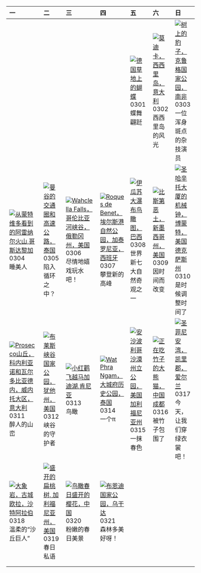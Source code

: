 | 一                                                                                                                                                                                                           | 二                                                                                                                                                                                         | 三                                                                                                                                                                                                              | 四                                                                                                                                                                                                              | 五                                                                                                                                                                                                  | 六                                                                                                                                                                                    | 日                                                                                                                                                                                                  |
|:------------------------------------------------------------------------------------------------------------------------------------------------------------------------------------------------------------|:------------------------------------------------------------------------------------------------------------------------------------------------------------------------------------------|:---------------------------------------------------------------------------------------------------------------------------------------------------------------------------------------------------------------|:---------------------------------------------------------------------------------------------------------------------------------------------------------------------------------------------------------------|:---------------------------------------------------------------------------------------------------------------------------------------------------------------------------------------------------|:-------------------------------------------------------------------------------------------------------------------------------------------------------------------------------------|:---------------------------------------------------------------------------------------------------------------------------------------------------------------------------------------------------|
|                                                                                                                                                                                                             |                                                                                                                                                                                           |                                                                                                                                                                                                                |                                                                                                                                                                                                                | [![](https://www.bing.com/th?id=OHR.Schmetterlingswiese_ZH-CN3740804088_320x240.jpg '德国草地上的蝴蝶')](https://www.bing.com/th?id=OHR.Schmetterlingswiese_ZH-CN3740804088_UHD.jpg)<br>0301<br>蝶舞翩跹       | [![](https://www.bing.com/th?id=OHR.ModicaItaly_ZH-CN3893147952_320x240.jpg '莫迪卡，西西里岛，意大利')](https://www.bing.com/th?id=OHR.ModicaItaly_ZH-CN3893147952_UHD.jpg)<br>0302<br>西西里岛的风光  | [![](https://www.bing.com/th?id=OHR.KrugerLeopard_ZH-CN4125884091_320x240.jpg '树上的豹子，克鲁格国家公园，南非')](https://www.bing.com/th?id=OHR.KrugerLeopard_ZH-CN4125884091_UHD.jpg)<br>0303<br>一位浑身斑点的杂技演员    |
| [![](https://www.bing.com/th?id=OHR.ArenalCostaRica_ZH-CN4466297855_320x240.jpg '从蒙特维多看到的阿雷纳尔火山,哥斯达黎加')](https://www.bing.com/th?id=OHR.ArenalCostaRica_ZH-CN4466297855_UHD.jpg)<br>0304<br>睡美人             | [![](https://www.bing.com/th?id=OHR.BangkokCircle_ZH-CN4702412806_320x240.jpg '曼谷的交通圈和高速公路，泰国')](https://www.bing.com/th?id=OHR.BangkokCircle_ZH-CN4702412806_UHD.jpg)<br>0305<br>陷入循环之中？ | [![](https://www.bing.com/th?id=OHR.WahclellaFalls_ZH-CN4932852217_320x240.jpg 'Wahclella Falls，哥伦比亚河峡谷，俄勒冈州，美国')](https://www.bing.com/th?id=OHR.WahclellaFalls_ZH-CN4932852217_UHD.jpg)<br>0306<br>尽情地嬉戏玩水吧！ | [![](https://www.bing.com/th?id=OHR.TarragonaSpain_ZH-CN5488361711_320x240.jpg 'Roques de Benet，埃尔斯港自然公园，加泰罗尼亚，西班牙')](https://www.bing.com/th?id=OHR.TarragonaSpain_ZH-CN5488361711_UHD.jpg)<br>0307<br>攀登新的高峰 | [![](https://www.bing.com/th?id=OHR.IguazuFalls_ZH-CN4749837052_320x240.jpg '伊瓜苏大瀑布鸟瞰图，巴西')](https://www.bing.com/th?id=OHR.IguazuFalls_ZH-CN4749837052_UHD.jpg)<br>0308<br>世界新七大自然奇观之一            | [![](https://www.bing.com/th?id=OHR.BistiBlue_ZH-CN4991705833_320x240.jpg '比斯第恶土，新墨西哥州，美国')](https://www.bing.com/th?id=OHR.BistiBlue_ZH-CN4991705833_UHD.jpg)<br>0309<br>因时间而改变     | [![](https://www.bing.com/th?id=OHR.BeaumontClock_ZH-CN5288086713_320x240.jpg '圣哈辛托大厦的机械钟，博蒙特，美国德克萨斯州')](https://www.bing.com/th?id=OHR.BeaumontClock_ZH-CN5288086713_UHD.jpg)<br>0310<br>是时候调整时间了 |
| [![](https://www.bing.com/th?id=OHR.ProseccoItaly_ZH-CN6802010344_320x240.jpg 'Prosecco山丘，科内利亚诺和瓦尔多比亚德内，威内托大区，意大利')](https://www.bing.com/th?id=OHR.ProseccoItaly_ZH-CN6802010344_UHD.jpg)<br>0311<br>醉人的山峦 | [![](https://www.bing.com/th?id=OHR.BryceSnow_ZH-CN7489999663_320x240.jpg '布莱斯峡谷国家公园，犹他州，美国')](https://www.bing.com/th?id=OHR.BryceSnow_ZH-CN7489999663_UHD.jpg)<br>0312<br>峡谷的守护者        | [![](https://www.bing.com/th?id=OHR.MagadiFlamingos_ZH-CN7888437841_320x240.jpg '小红鹳飞越马加迪湖,肯尼亚')](https://www.bing.com/th?id=OHR.MagadiFlamingos_ZH-CN7888437841_UHD.jpg)<br>0313<br>鸟瞰                        | [![](https://www.bing.com/th?id=OHR.AyutthayaTree_ZH-CN8075870220_320x240.jpg 'Wat Phra Ngam，大城府历史公园，泰国')](https://www.bing.com/th?id=OHR.AyutthayaTree_ZH-CN8075870220_UHD.jpg)<br>0314<br>一个π                | [![](https://www.bing.com/th?id=OHR.AnzaBorregoBloom_ZH-CN8284458835_320x240.jpg '安沙波利哥沙漠州立公园，美国加利福尼亚州')](https://www.bing.com/th?id=OHR.AnzaBorregoBloom_ZH-CN8284458835_UHD.jpg)<br>0315<br>一抹春色 | [![](https://www.bing.com/th?id=OHR.BambooPanda_ZH-CN8455481760_320x240.jpg '正在吃竹子的大熊猫，中国成都')](https://www.bing.com/th?id=OHR.BambooPanda_ZH-CN8455481760_UHD.jpg)<br>0316<br>被竹子包围了 | [![](https://www.bing.com/th?id=OHR.StFiniansBay_ZH-CN8655586052_320x240.jpg '圣菲尼安湾，凯里郡，爱尔兰')](https://www.bing.com/th?id=OHR.StFiniansBay_ZH-CN8655586052_UHD.jpg)<br>0317<br>今天，让我们穿绿衣裳吧！        |
| [![](https://www.bing.com/th?id=OHR.ElephantRock_ZH-CN9293300383_320x240.jpg '大象岩，古城欧拉，沙特阿拉伯')](https://www.bing.com/th?id=OHR.ElephantRock_ZH-CN9293300383_UHD.jpg)<br>0318<br>温柔的“沙丘巨人”                   | [![](https://www.bing.com/th?id=OHR.AlmondBloom_ZH-CN9441550492_320x240.jpg '盛开的扁桃树, 加利福尼亚州，美国')](https://www.bing.com/th?id=OHR.AlmondBloom_ZH-CN9441550492_UHD.jpg)<br>0319<br>春日私语     | [![](https://www.bing.com/th?id=OHR.Springequinox2024_ZH-CN5647214924_320x240.jpg '鸟瞰春日盛开的樱花，中国')](https://www.bing.com/th?id=OHR.Springequinox2024_ZH-CN5647214924_UHD.jpg)<br>0320<br>粉嫩的春日美景                | [![](https://www.bing.com/th?id=OHR.BwindiNationalForest_ZH-CN0436137473_320x240.jpg '布恩迪国家公园，乌干达')](https://www.bing.com/th?id=OHR.BwindiNationalForest_ZH-CN0436137473_UHD.jpg)<br>0321<br>森林多美好呀！           |                                                                                                                                                                                                    |                                                                                                                                                                                      |                                                                                                                                                                                                    |
|                                                                                                                                                                                                             |                                                                                                                                                                                           |                                                                                                                                                                                                                |                                                                                                                                                                                                                |                                                                                                                                                                                                    |                                                                                                                                                                                      |                                                                                                                                                                                                    |
|                                                                                                                                                                                                             |                                                                                                                                                                                           |                                                                                                                                                                                                                |                                                                                                                                                                                                                |                                                                                                                                                                                                    |                                                                                                                                                                                      |                                                                                                                                                                                                    |